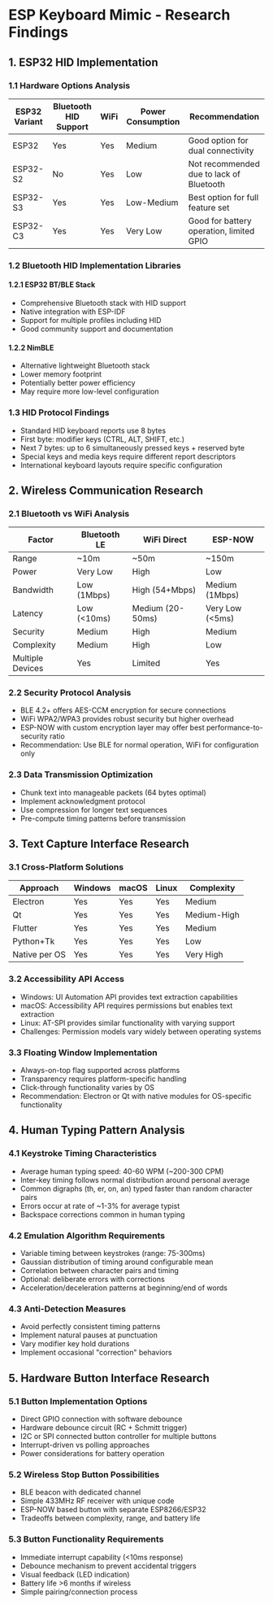 # ESP Keyboard Mimic - Research Findings

## 1. ESP32 HID Implementation

### 1.1 Hardware Options Analysis

| ESP32 Variant | Bluetooth HID Support | WiFi | Power Consumption | Recommendation |
|---------------|----------------------|------|-------------------|----------------|
| ESP32         | Yes                  | Yes  | Medium            | Good option for dual connectivity |
| ESP32-S2      | No                   | Yes  | Low               | Not recommended due to lack of Bluetooth |
| ESP32-S3      | Yes                  | Yes  | Low-Medium        | Best option for full feature set |
| ESP32-C3      | Yes                  | Yes  | Very Low          | Good for battery operation, limited GPIO |

### 1.2 Bluetooth HID Implementation Libraries

#### 1.2.1 ESP32 BT/BLE Stack
- Comprehensive Bluetooth stack with HID support
- Native integration with ESP-IDF
- Support for multiple profiles including HID
- Good community support and documentation

#### 1.2.2 NimBLE
- Alternative lightweight Bluetooth stack
- Lower memory footprint
- Potentially better power efficiency
- May require more low-level configuration

### 1.3 HID Protocol Findings
- Standard HID keyboard reports use 8 bytes
- First byte: modifier keys (CTRL, ALT, SHIFT, etc.)
- Next 7 bytes: up to 6 simultaneously pressed keys + reserved byte
- Special keys and media keys require different report descriptors
- International keyboard layouts require specific configuration

## 2. Wireless Communication Research

### 2.1 Bluetooth vs WiFi Analysis

| Factor | Bluetooth LE | WiFi Direct | ESP-NOW |
|--------|--------------|-------------|---------|
| Range | ~10m | ~50m | ~150m |
| Power | Very Low | High | Low |
| Bandwidth | Low (1Mbps) | High (54+Mbps) | Medium (1Mbps) |
| Latency | Low (<10ms) | Medium (20-50ms) | Very Low (<5ms) |
| Security | Medium | High | Medium |
| Complexity | Medium | High | Low |
| Multiple Devices | Yes | Limited | Yes |

### 2.2 Security Protocol Analysis
- BLE 4.2+ offers AES-CCM encryption for secure connections
- WiFi WPA2/WPA3 provides robust security but higher overhead
- ESP-NOW with custom encryption layer may offer best performance-to-security ratio
- Recommendation: Use BLE for normal operation, WiFi for configuration only

### 2.3 Data Transmission Optimization
- Chunk text into manageable packets (64 bytes optimal)
- Implement acknowledgment protocol
- Use compression for longer text sequences
- Pre-compute timing patterns before transmission

## 3. Text Capture Interface Research

### 3.1 Cross-Platform Solutions

| Approach | Windows | macOS | Linux | Complexity |
|----------|---------|-------|-------|------------|
| Electron | Yes | Yes | Yes | Medium |
| Qt | Yes | Yes | Yes | Medium-High |
| Flutter | Yes | Yes | Yes | Medium |
| Python+Tk | Yes | Yes | Yes | Low |
| Native per OS | Yes | Yes | Yes | Very High |

### 3.2 Accessibility API Access
- Windows: UI Automation API provides text extraction capabilities
- macOS: Accessibility API requires permissions but enables text extraction
- Linux: AT-SPI provides similar functionality with varying support
- Challenges: Permission models vary widely between operating systems

### 3.3 Floating Window Implementation
- Always-on-top flag supported across platforms
- Transparency requires platform-specific handling
- Click-through functionality varies by OS
- Recommendation: Electron or Qt with native modules for OS-specific functionality

## 4. Human Typing Pattern Analysis

### 4.1 Keystroke Timing Characteristics
- Average human typing speed: 40-60 WPM (~200-300 CPM)
- Inter-key timing follows normal distribution around personal average
- Common digraphs (th, er, on, an) typed faster than random character pairs
- Errors occur at rate of ~1-3% for average typist
- Backspace corrections common in human typing

### 4.2 Emulation Algorithm Requirements
- Variable timing between keystrokes (range: 75-300ms)
- Gaussian distribution of timing around configurable mean
- Correlation between character pairs and timing
- Optional: deliberate errors with corrections
- Acceleration/deceleration patterns at beginning/end of words

### 4.3 Anti-Detection Measures
- Avoid perfectly consistent timing patterns
- Implement natural pauses at punctuation
- Vary modifier key hold durations
- Implement occasional "correction" behaviors

## 5. Hardware Button Interface Research

### 5.1 Button Implementation Options
- Direct GPIO connection with software debounce
- Hardware debounce circuit (RC + Schmitt trigger)
- I2C or SPI connected button controller for multiple buttons
- Interrupt-driven vs polling approaches
- Power considerations for battery operation

### 5.2 Wireless Stop Button Possibilities
- BLE beacon with dedicated channel
- Simple 433MHz RF receiver with unique code
- ESP-NOW based button with separate ESP8266/ESP32
- Tradeoffs between complexity, range, and battery life

### 5.3 Button Functionality Requirements
- Immediate interrupt capability (<10ms response)
- Debounce mechanism to prevent accidental triggers
- Visual feedback (LED indication)
- Battery life >6 months if wireless
- Simple pairing/connection process
